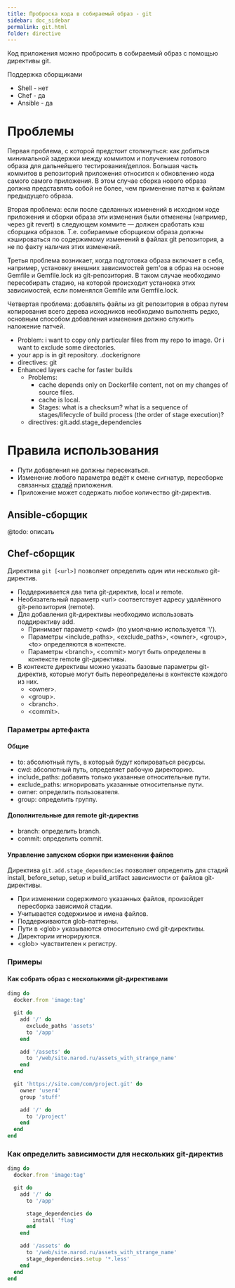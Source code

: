 ```yaml
---
title: Проброска кода в собираемый образ - git
sidebar: doc_sidebar
permalink: git.html
folder: directive
---
```


Код приложения можно пробросить в собираемый образ с помощью директивы git.

Поддержка сборщиками

- Shell - нет
- Chef - да
- Ansible - да

# Проблемы

Первая проблема, с которой предстоит столкнуться: как добиться минимальной задержки между коммитом и получением готового образа для дальнейшего тестирования/деплоя. Большая часть коммитов в репозиторий приложения относится к обновлению кода самого самого приложения. В этом случае сборка нового образа должна представлять собой не более, чем применение патча к файлам предыдущего образа.

Вторая проблема: если после сделанных изменений в исходном коде приложения и сборки образа эти изменения были отменены (например, через git revert) в следующем коммите — должен сработать кэш сборщика образов. Т.е. собираемые сборщиком образа должны кэшироваться по содержимому изменений в файлах git репозитория, а не по факту наличия этих изменений.

Третья проблема возникает, когда подготовка образа включает в себя, например, установку внешних зависимостей gem'ов в образ на основе Gemfile и Gemfile.lock из git-репозитория. В таком случае необходимо пересобирать стадию, на которой происходит установка этих зависимостей, если поменялся Gemfile или Gemfile.lock.

Четвертая проблема: добавлять файлы из git репозитория в образ путем копирования всего дерева исходников необходимо выполнять редко, основным способом добавления изменения должно служить наложение патчей.

* Problem: i want to copy only particular files from my repo to image. Or i want to exclude some directories.
* your app is in git repository. .dockerignore
* directives: git
* Enhanced layers cache for faster builds
  * Problems:
    * cache depends only on Dockerfile content, not on my changes of source files.
    * cache is local.
    * Stages: what is a checksum? what is a sequence of stages/lifecycle of build process (the order of stage execution)? 
  * directives: git.add.stage_dependencies

# Правила использования

* Пути добавления не должны пересекаться.
* Изменение любого параметра ведёт к смене сигнатур, пересборке связанных [стадий](stages.html#стадия) приложения.
* Приложение может содержать любое количество git-директив.

## Ansible-сборщик

@todo: описать

## Chef-сборщик

Директива `git [<url>]` позволяет определить один или несколько git-директив.

* Поддерживается два типа git-директив, local и remote.
* Необязательный параметр \<url\> соответствует адресу удалённого git-репозитория (remote).
* Для добавления git-директивы необходимо использовать поддирективу add.
  * Принимает параметр \<cwd\> (по умолчанию используется '\\').
  * Параметры \<include_paths\>, \<exclude_paths\>, \<owner\>, \<group\>, \<to\> определяются в контексте.
  * Параметры \<branch\>, \<commit\> могут быть определены в контексте remote git-директивы.
* В контексте директивы можно указать базовые параметры git-директив, которые могут быть переопределены в контексте каждого из них.
  * \<owner\>.
  * \<group\>.
  * \<branch\>.
  * \<commit\>.
  
  
### Параметры артефакта

#### Общие
* to: абсолютный путь, в который будут копироваться ресурсы.
* cwd: абсолютный путь, определяет рабочую директорию.
* include_paths: добавить только указанные относительные пути.
* exclude_paths: игнорировать указанные относительные пути.
* owner: определить пользователя.
* group: определить группу.

#### Дополнительные для remote git-директив
* branch: определить branch.
* commit: определить commit.

#### Управление запуском сборки при изменении файлов

Директива `git.add.stage_dependencies` позволяет определить для стадий install, before_setup, setup и build_artifact зависимости от файлов git-директивы.

* При изменении содержимого указанных файлов, произойдет пересборка зависимой стадии.
* Учитывается содержимое и имена файлов.
* Поддерживаются glob-паттерны.
* Пути в \<glob\> указываются относительно cwd git-директивы.
* Директории игнорируются.
* \<glob\> чувствителен к регистру.

### Примеры
  
#### Как собрать образ с несколькими git-директивами
```ruby
dimg do
  docker.from 'image:tag'

  git do
    add '/' do
      exclude_paths 'assets'
      to '/app'
    end

    add '/assets' do
      to '/web/site.narod.ru/assets_with_strange_name'
    end
  end

  git 'https://site.com/com/project.git' do
    owner 'user4'
    group 'stuff'

    add '/' do
      to '/project'
    end
  end
end
```

### Как определить зависимости для нескольких git-директив
```ruby
dimg do
  docker.from 'image:tag'

  git do
    add '/' do
      to '/app'

      stage_dependencies do
        install 'flag'
      end
    end

    add '/assets' do
      to '/web/site.narod.ru/assets_with_strange_name'
      stage_dependencies.setup '*.less'
    end
  end
end
```
